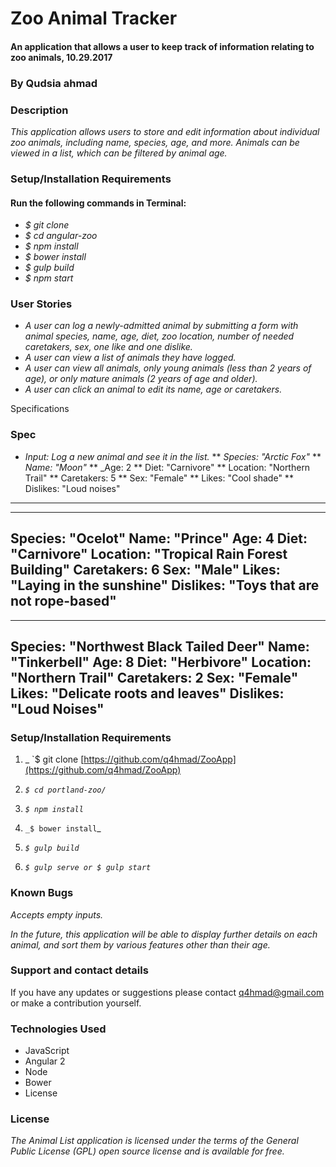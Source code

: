 # Zoo Animal Tracker

#### An application that allows a user to keep track of information relating to zoo animals, 10.29.2017

### By Qudsia ahmad

### Description

_This application allows users to store and edit information about individual zoo animals, including name, species, age, and more. Animals can be viewed in a list, which can be filtered by animal age._

### Setup/Installation Requirements

#### Run the following commands in Terminal:

* _$ git clone_
* _$ cd angular-zoo_
* _$ npm install_
* _$ bower install_
* _$ gulp build_
* _$ npm start_

### User Stories

* _A user can log a newly-admitted animal by submitting a form with animal species, name, age, diet, zoo location, number of needed caretakers, sex, one like and one dislike._
* _A user can view a list of animals they have logged._
* _A user can view all animals, only young animals (less than 2 years of age), or only mature animals (2 years of age and older)._
* _A user can click an animal to edit its name, age or caretakers._

Specifications

### Spec	
* _Input:	Log a new animal and see it in the list._
  ** _Species: "Arctic Fox"_
  ** _Name: "Moon"_
  ** _Age: 2 
  ** Diet: "Carnivore"
  ** Location: "Northern Trail"
  ** Caretakers: 5
  ** Sex: "Female"
  ** Likes: "Cool shade"
  ** Dislikes: "Loud noises"
---------

---------
Species: "Ocelot"
Name: "Prince"
Age: 4
Diet: "Carnivore"
Location: "Tropical Rain Forest Building"
Caretakers: 6
Sex: "Male"
Likes: "Laying in the sunshine"
Dislikes: "Toys that are not rope-based"
---------

---------
Species: "Northwest Black Tailed Deer"
Name: "Tinkerbell"
Age: 8
Diet: "Herbivore"
Location: "Northern Trail"
Caretakers: 2
Sex: "Female"
Likes: "Delicate roots and leaves"
Dislikes: "Loud Noises"
---------

### Setup/Installation Requirements

1. _ `$ git clone [https://github.com/q4hmad/ZooApp](https://github.com/q4hmad/ZooApp)

1. _`$ cd portland-zoo/`_

1. _`$ npm install`_

1. `_$ bower install`_

1. _`$ gulp build`_

1. _`$ gulp serve or $ gulp start`_

### Known Bugs

_Accepts empty inputs._

_In the future, this application will be able to display further details on each animal, and sort them by various features other than their age._

### Support and contact details

If you have any updates or suggestions please contact q4hmad@gmail.com or make a contribution yourself.

### Technologies Used

* JavaScript
* Angular 2
* Node
* Bower
* License

### License



_The Animal List application is licensed under the terms of the General Public License (GPL) open source license and is available for free._
